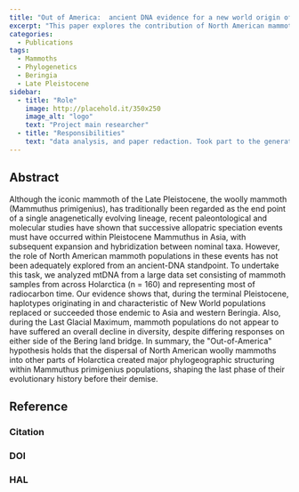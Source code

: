 ```yaml
---
title: "Out of America:  ancient DNA evidence for a new world origin of late quaternary woolly mammoths"
excerpt: "This paper explores the contribution of North American mammoths to the overall phylogeography of the beringian woolly mammoths<!--more-->"
categories:
  - Publications
tags:
  - Mammoths
  - Phylogenetics
  - Beringia
  - Late Pleistocene
sidebar:
  - title: "Role"
    image: http://placehold.it/350x250
    image_alt: "logo"
    text: "Project main researcher"
  - title: "Responsibilities"
    text: "data analysis, and paper redaction. Took part to the generation of the data "
---
```


## Abstract
Although the iconic mammoth of the Late Pleistocene, the woolly mammoth (Mammuthus primigenius), has traditionally been regarded as the end point of a single anagenetically evolving lineage, recent paleontological and molecular studies have shown that successive allopatric speciation events must have occurred within Pleistocene Mammuthus in Asia, with subsequent expansion and hybridization between nominal taxa. However, the role of North American mammoth populations in these events has not been adequately explored from an ancient-DNA standpoint.
To undertake this task, we analyzed mtDNA from a large data set consisting of mammoth samples from across Holarctica (n = 160) and representing most of radiocarbon time. Our evidence shows that, during the terminal Pleistocene, haplotypes originating in and characteristic of New World populations replaced or succeeded those endemic to Asia and western Beringia. Also, during the Last Glacial Maximum, mammoth populations do not appear to have suffered an overall decline in diversity, despite differing responses on either side of the Bering land bridge. In summary, the "Out-of-America" hypothesis holds that the dispersal of North American woolly mammoths into other parts of Holarctica created major phylogeographic structuring within Mammuthus primigenius populations, shaping the last phase of their evolutionary history before their demise.

## Reference
### Citation
### DOI
### HAL
